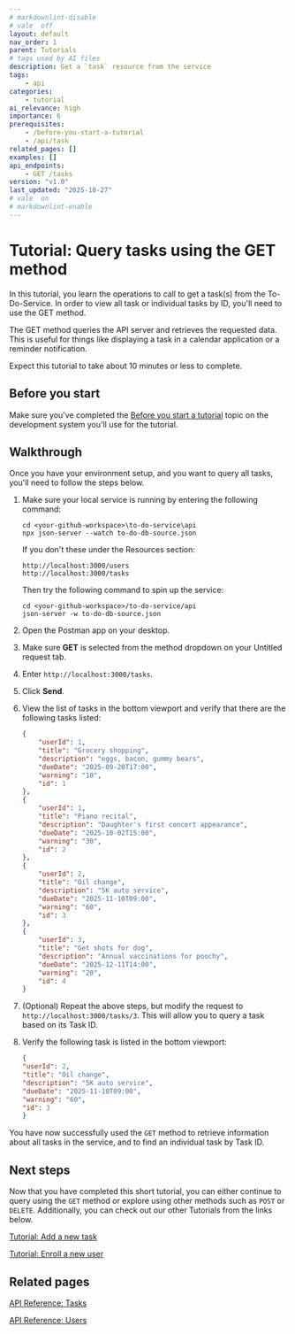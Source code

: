 ```yaml
---
# markdownlint-disable
# vale  off
layout: default
nav_order: 1
parent: Tutorials
# tags used by AI files
description: Get a `task` resource from the service
tags:
    - api
categories: 
    - tutorial
ai_relevance: high
importance: 6
prerequisites:
    - /before-you-start-a-tutorial
    - /api/task
related_pages: []
examples: []
api_endpoints:
    - GET /tasks
version: "v1.0"
last_updated: "2025-10-27"
# vale  on
# markdownlint-enable
---
```


# Tutorial: Query tasks using the GET method

In this tutorial, you learn the operations to call to get a task(s) from the To-Do-Service. In order to view all task or individual tasks by ID, you'll need to use the GET method.

The GET method queries the API server and retrieves the requested data. This is useful for things like displaying a task in a calendar application or a reminder notification.

Expect this tutorial to take about 10 minutes or less to complete.

## Before you start

Make sure you've completed the [Before you start a tutorial](../before-you-start-a-tutorial.md) topic on the development system you'll use for the tutorial.

## Walkthrough

Once you have your environment setup, and you want to query all tasks, you'll need to follow the steps below.

1. Make sure your local service is running by entering the following command:

    ```shell
    cd <your-github-workspace>\to-do-service\api
    npx json-server --watch to-do-db-source.json
    ```

    If you don't these under the Resources section:

    `http://localhost:3000/users` </br>
    `http://localhost:3000/tasks`

    Then try the following command to spin up the service:

    ```shell
    cd <your-github-workspace>/to-do-service/api
    json-server -w to-do-db-source.json
    ```

1. Open the Postman app on your desktop.

1. Make sure **GET** is selected from the method dropdown on your Untitled request tab.

1. Enter `http://localhost:3000/tasks`.

1. Click **Send**.

1. View the list of tasks in the bottom viewport and verify that there are the following tasks listed:

    ```json
    {
        "userId": 1,
        "title": "Grocery shopping",
        "description": "eggs, bacon, gummy bears",
        "dueDate": "2025-09-20T17:00",
        "warning": "10",
        "id": 1
    },
    {
        "userId": 1,
        "title": "Piano recital",
        "description": "Daughter's first concert appearance",
        "dueDate": "2025-10-02T15:00",
        "warning": "30",
        "id": 2
    },
    {
        "userId": 2,
        "title": "Oil change",
        "description": "5K auto service",
        "dueDate": "2025-11-10T09:00",
        "warning": "60",
        "id": 3
    },
    {
        "userId": 3,
        "title": "Get shots for dog",
        "description": "Annual vaccinations for poochy",
        "dueDate": "2025-12-11T14:00",
        "warning": "20",
        "id": 4
    }
    ```

1. (Optional) Repeat the above steps, but modify the request to `http://localhost:3000/tasks/3`. This will allow you to query a task based on its Task ID.

1. Verify the following task is listed in the bottom viewport:

    ```json
    {
    "userId": 2,
    "title": "Oil change",
    "description": "5K auto service",
    "dueDate": "2025-11-10T09:00",
    "warning": "60",
    "id": 3
    }
    ```

You have now successfully used the `GET` method to retrieve information about all tasks in the service, and to find an individual task by Task ID.

## Next steps

Now that you have completed this short tutorial, you can either continue to query using the `GET` method or explore using other methods such as `POST` or `DELETE`. Additionally, you can check out our other Tutorials from the links below.

[Tutorial: Add a new task](add-a-new-task.md)

[Tutorial: Enroll a new user](enroll-a-new-user.md)

## Related pages

[API Reference: Tasks](../api/task.md)

[API Reference: Users](../api/user.md)
